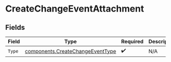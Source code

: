 # CreateChangeEventAttachment


## Fields

| Field                                                                                | Type                                                                                 | Required                                                                             | Description                                                                          |
| ------------------------------------------------------------------------------------ | ------------------------------------------------------------------------------------ | ------------------------------------------------------------------------------------ | ------------------------------------------------------------------------------------ |
| `Type`                                                                               | [components.CreateChangeEventType](../../models/components/createchangeeventtype.md) | :heavy_check_mark:                                                                   | N/A                                                                                  |